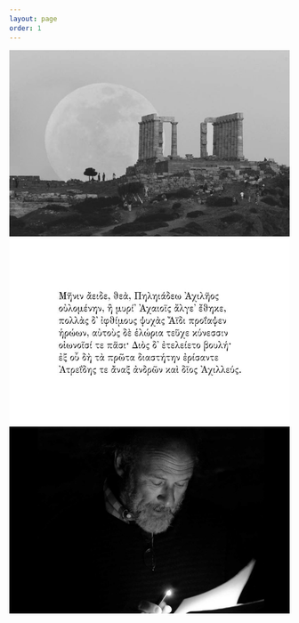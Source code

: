 ```yaml
---
layout: page
order: 1
---
```

  <canvas id="glslCanvas" data-fragment-url="/assets/shaders/moon.frag" width="800" height="600" data-textures="/assets/images/earth.jpg"></canvas>
  <div id="slideshow" class="pics">
    <img src="/assets/images/slide1.jpg">
    <img src="/assets/images/slide2.jpg">
    <img src="/assets/images/slide3.jpg">
  </div>
  <br>
